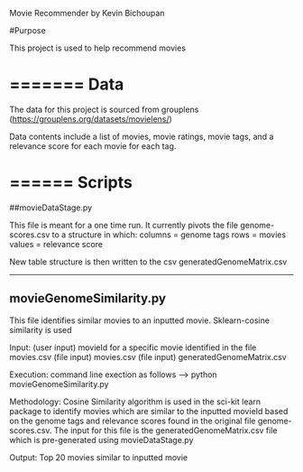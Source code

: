 Movie Recommender
by Kevin Bichoupan

#Purpose

This project is used to help recommend movies


=======
Data
=======

The data for this project is sourced from grouplens (https://grouplens.org/datasets/movielens/)

Data contents include a list of movies, movie ratings, movie tags, and a relevance score for each movie for each tag.


======
Scripts
======

##movieDataStage.py

This file is meant for a one time run. It currently pivots the file genome-scores.csv to a structure in which:
	columns = genome tags
	rows = movies
	values = relevance score

New table structure is then written to the csv generatedGenomeMatrix.csv


-------------------------
movieGenomeSimilarity.py
-------------------------

This file identifies similar movies to an inputted movie.  Sklearn-cosine similarity is used 

Input: 
	(user input) movieId for a specific movie identified in the file movies.csv
	(file input) movies.csv
	(file input) generatedGenomeMatrix.csv

Execution: command line exection as follows 
	--> python movieGenomeSimilarity.py <movieId>

Methodology:
	Cosine Similarity algorithm is used in the sci-kit learn package to identify movies which are similar to the inputted movieId based on the genome tags and relevance scores found in the original file genome-scores.csv.  The input for this file is the generatedGenomeMatrix.csv file which is pre-generated using movieDataStage.py

Output: Top 20 movies similar to inputted movie







